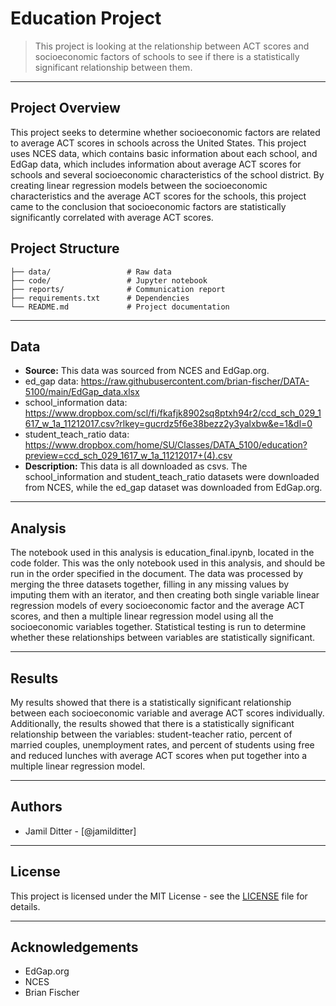 # Education Project


> This project is looking at the relationship between ACT scores and socioeconomic factors of schools to see if there is a statistically significant relationship between them.


---


## Project Overview


This project seeks to determine whether socioeconomic factors are related to average ACT scores in schools across the United States. This project uses NCES data, which contains basic information about each school, and EdGap data, which includes information about average ACT scores for schools and several socioeconomic characteristics of the school district. By creating linear regression models between the socioeconomic characteristics and the average ACT scores for the schools, this project came to the conclusion that socioeconomic factors are statistically significantly correlated with average ACT scores.


## Project Structure


```
├── data/                 # Raw data
├── code/                 # Jupyter notebook
├── reports/              # Communication report
├── requirements.txt      # Dependencies
└── README.md             # Project documentation
```


---


## Data


- **Source:** This data was sourced from NCES and EdGap.org.
- ed_gap data: https://raw.githubusercontent.com/brian-fischer/DATA-5100/main/EdGap_data.xlsx
- school_information data: https://www.dropbox.com/scl/fi/fkafjk8902sq8ptxh94r2/ccd_sch_029_1617_w_1a_11212017.csv?rlkey=gucrdz5f6e38bezz2y3yalxbw&e=1&dl=0
- student_teach_ratio data: https://www.dropbox.com/home/SU/Classes/DATA_5100/education?preview=ccd_sch_029_1617_w_1a_11212017+(4).csv
- **Description:** This data is all downloaded as csvs. The school_information and student_teach_ratio datasets were downloaded from NCES, while the ed_gap dataset was downloaded from EdGap.org.


---


## Analysis


The notebook used in this analysis is education_final.ipynb, located in the code folder. This was the only notebook used in this analysis, and should be run in the order specified in the document. The data was processed by merging the three datasets together, filling in any missing values by imputing them with an iterator, and then creating both single variable linear regression models of every socioeconomic factor and the average ACT scores, and then a multiple linear regression model using all the socioeconomic variables together. Statistical testing is run to determine whether these relationships between variables are statistically significant.


---


## Results


My results showed that there is a statistically significant relationship between each socioeconomic variable and average ACT scores individually. Additionally, the results showed that there is a statistically significant relationship between the variables: student-teacher ratio, percent of married couples, unemployment rates, and percent of students using free and reduced lunches with average ACT scores when put together into a multiple linear regression model. 


---


## Authors


- Jamil Ditter - [@jamilditter]


---


## License


This project is licensed under the MIT License - see the [LICENSE](LICENSE) file for details.


---


## Acknowledgements


- EdGap.org
- NCES
- Brian Fischer
